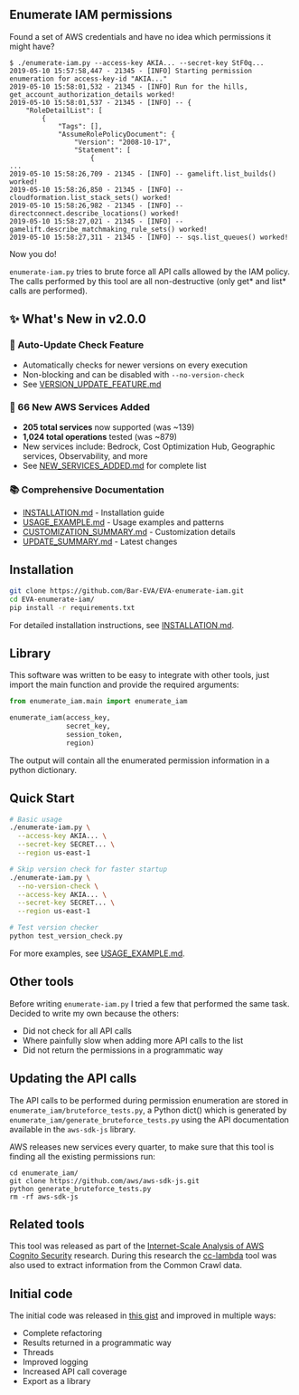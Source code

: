 ## Enumerate IAM permissions

Found a set of AWS credentials and have no idea which permissions it might have?

```console
$ ./enumerate-iam.py --access-key AKIA... --secret-key StF0q...
2019-05-10 15:57:58,447 - 21345 - [INFO] Starting permission enumeration for access-key-id "AKIA..."
2019-05-10 15:58:01,532 - 21345 - [INFO] Run for the hills, get_account_authorization_details worked!
2019-05-10 15:58:01,537 - 21345 - [INFO] -- {
    "RoleDetailList": [
        {
            "Tags": [], 
            "AssumeRolePolicyDocument": {
                "Version": "2008-10-17", 
                "Statement": [
                    {
...
2019-05-10 15:58:26,709 - 21345 - [INFO] -- gamelift.list_builds() worked!
2019-05-10 15:58:26,850 - 21345 - [INFO] -- cloudformation.list_stack_sets() worked!
2019-05-10 15:58:26,982 - 21345 - [INFO] -- directconnect.describe_locations() worked!
2019-05-10 15:58:27,021 - 21345 - [INFO] -- gamelift.describe_matchmaking_rule_sets() worked!
2019-05-10 15:58:27,311 - 21345 - [INFO] -- sqs.list_queues() worked!
```

Now you do!

`enumerate-iam.py` tries to brute force all API calls allowed by the IAM policy.
The calls performed by this tool are all non-destructive (only get* and list*
calls are performed).

## ✨ What's New in v2.0.0

### 🎉 Auto-Update Check Feature
- Automatically checks for newer versions on every execution
- Non-blocking and can be disabled with `--no-version-check`
- See [VERSION_UPDATE_FEATURE.md](VERSION_UPDATE_FEATURE.md)

### 🚀 66 New AWS Services Added
- **205 total services** now supported (was ~139)
- **1,024 total operations** tested (was ~879)
- New services include: Bedrock, Cost Optimization Hub, Geographic services, Observability, and more
- See [NEW_SERVICES_ADDED.md](NEW_SERVICES_ADDED.md) for complete list

### 📚 Comprehensive Documentation
- [INSTALLATION.md](INSTALLATION.md) - Installation guide
- [USAGE_EXAMPLE.md](USAGE_EXAMPLE.md) - Usage examples and patterns
- [CUSTOMIZATION_SUMMARY.md](CUSTOMIZATION_SUMMARY.md) - Customization details
- [UPDATE_SUMMARY.md](UPDATE_SUMMARY.md) - Latest changes

## Installation

```bash
git clone https://github.com/Bar-EVA/EVA-enumerate-iam.git
cd EVA-enumerate-iam/
pip install -r requirements.txt
```

For detailed installation instructions, see [INSTALLATION.md](INSTALLATION.md).

## Library

This software was written to be easy to integrate with other tools, just import
the main function and provide the required arguments:

```python
from enumerate_iam.main import enumerate_iam

enumerate_iam(access_key,
              secret_key,
              session_token,
              region)
```

The output will contain all the enumerated permission information in a python
dictionary.

## Quick Start

```bash
# Basic usage
./enumerate-iam.py \
  --access-key AKIA... \
  --secret-key SECRET... \
  --region us-east-1

# Skip version check for faster startup
./enumerate-iam.py \
  --no-version-check \
  --access-key AKIA... \
  --secret-key SECRET... \
  --region us-east-1

# Test version checker
python test_version_check.py
```

For more examples, see [USAGE_EXAMPLE.md](USAGE_EXAMPLE.md).

## Other tools

Before writing `enumerate-iam.py` I tried a few that performed the same task.
Decided to write my own because the others:

 * Did not check for all API calls
 * Where painfully slow when adding more API calls to the list
 * Did not return the permissions in a programmatic way

## Updating the API calls

The API calls to be performed during permission enumeration are stored in
`enumerate_iam/bruteforce_tests.py`, a Python dict() which is generated by
`enumerate_iam/generate_bruteforce_tests.py` using the API documentation
available in the `aws-sdk-js` library. 

AWS releases new services every quarter, to make sure that this tool is
finding all the existing permissions run:

```console
cd enumerate_iam/
git clone https://github.com/aws/aws-sdk-js.git
python generate_bruteforce_tests.py
rm -rf aws-sdk-js
```

## Related tools

This tool was released as part of the [Internet-Scale Analysis of AWS Cognito Security](https://www.blackhat.com/us-19/briefings/schedule/?hootPostID=4abc475398765919352042ac015752e6#internet-scale-analysis-of-aws-cognito-security-15829)
research. During this research the [cc-lambda](https://github.com/andresriancho/cc-lambda) tool
was also used to extract information from the Common Crawl data.

## Initial code

The initial code was released in [this gist](https://gist.github.com/darkarnium/1df59865f503355ef30672168063da4e)
and improved in multiple ways:

 * Complete refactoring
 * Results returned in a programmatic way
 * Threads
 * Improved logging
 * Increased API call coverage
 * Export as a library

